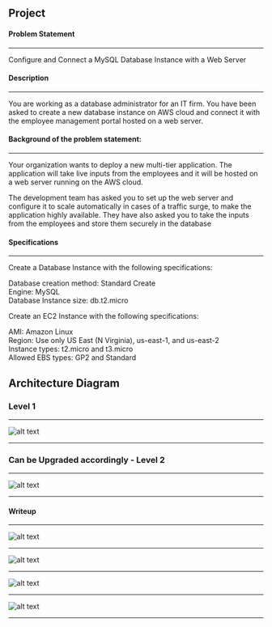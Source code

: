 ## **Project**

#### **Problem Statement**
***
Configure and Connect a MySQL Database Instance with a Web Server

#### **Description**
***
You are working as a database administrator for an IT firm. You have been asked to create a new database instance on AWS cloud and connect it with the employee management portal hosted on a web server.

#### **Background of the problem statement:** 
***
Your organization wants to deploy a new multi-tier application. The application will take live inputs from the employees and it will be hosted on a web server running on the AWS cloud. 

The development team has asked you to set up the web server and configure it to scale automatically in cases of a traffic surge, to make the application highly available. They have also asked you to take the inputs from the employees and store them securely in the database


#### **Specifications**
***
Create a Database Instance with the following specifications: 

Database creation method: Standard Create<br>
Engine: MySQL<br>
Database Instance size: db.t2.micro<br>

 

Create an EC2 Instance with the following specifications: 

AMI: Amazon Linux <br>
Region: Use only US East (N Virginia), us-east-1, and us-east-2<br>
Instance types: t2.micro and t3.micro<br>
Allowed EBS types: GP2 and Standard<br>

## Architecture Diagram
### Level 1
***
![alt text](images/EC2-RDS.png)
***
### Can be Upgraded accordingly - Level 2
***
![alt text](images/EC2-RDSMod.png)
***

#### **Writeup**
***
![alt text](images/1.jpg)
***
![alt text](images/2.jpg)
***
![alt text](images/3.jpg)
***
![alt text](images/4.jpg)
***

